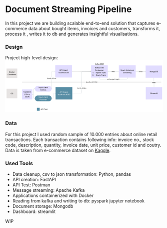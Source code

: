 # Document Streaming Pipeline

In this project we are building scalable end-to-end solution that captures e-commerce data  about bought items, invoices and customers, transforms it, process it , writes it to db and generates insightful visualisations. 

### Design 

Project high-level design: 
![alt text](https://github.com/tamaricki/document-streaming-pipeline/blob/main/streamlitapp/image.png)


### Data 

For this project I used random sample of 10.000 entries about online retail transactions. Each transaction contains following info: invoice no., stock code, description, quantity, invoice date, unit price, customer id and coutry. Data is taken from e-commerce dataset on [Kaggle](https://www.kaggle.com/datasets/carrie1/ecommerce-data). 

### Used Tools 

* Data cleanup, csv to json transformation: Python, pandas
* API creation: FastAPI
* API Test: Postman 
* Message streaming: Apache Kafka 
* Applications containerized with Docker
* Reading from kafka and writing to db: pyspark jupyter notebook
* Document storage: Mongodb 
* Dashboard: streamlit 





WIP 